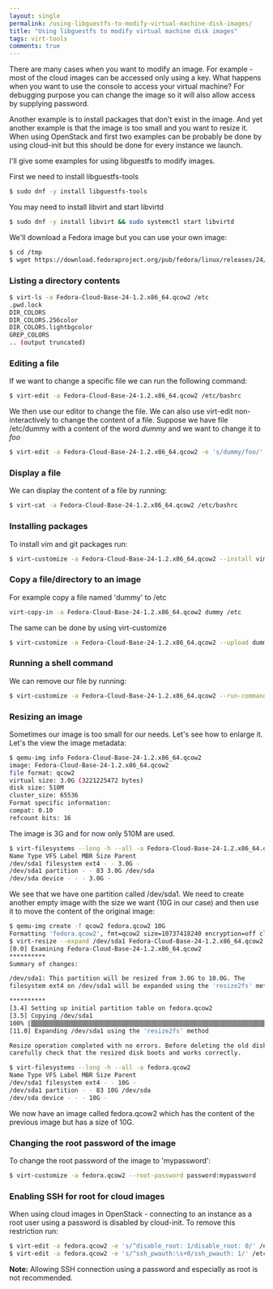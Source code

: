 ```yaml
---
layout: single
permalink: /using-libguestfs-to-modify-virtual-machine-disk-images/
title: "Using libguestfs to modify virtual machine disk images"
tags: virt-tools
comments: true
---
```

There are many cases when you want to modify an image.
For example - most of the cloud images can be accessed only using a key. What happens when you want to use the console to access your virtual machine?
For debugging purpose you can change the image so it will also allow access by supplying password.

Another example is to install packages that don't exist in the image. And yet another example is that the image is too small and you want to resize it.
When using OpenStack and first two examples can be probably be done by using cloud-init but this should be done for every instance we launch.

I'll give some examples for using libguestfs to modify images.

First we need to install libguestfs-tools
```bash
$ sudo dnf -y install libguestfs-tools
```
You may need to install libvirt and start libvirtd
```bash
$ sudo dnf -y install libvirt && sudo systemctl start libvirtd
```
We'll download a Fedora image but you can use your own image:
```bash
$ cd /tmp
$ wget https://download.fedoraproject.org/pub/fedora/linux/releases/24/CloudImages/x86_64/images/Fedora-Cloud-Base-24-1.2.x86_64.qcow2
```
### Listing a directory contents
```bash
$ virt-ls -a Fedora-Cloud-Base-24-1.2.x86_64.qcow2 /etc
.pwd.lock
DIR_COLORS
DIR_COLORS.256color
DIR_COLORS.lightbgcolor
GREP_COLORS
.. (output truncated)
```

### Editing a file
If we want to change a specific file we can run the following command:
```bash
$ virt-edit -a Fedora-Cloud-Base-24-1.2.x86_64.qcow2 /etc/bashrc
```
We then use our editor to change the file. We can also use virt-edit non-interactively to change the content of a file. Suppose we have file /etc/dummy with a content of the word _dummy_ and we want to change it to _foo_
```bash
$ virt-edit -a Fedora-Cloud-Base-24-1.2.x86_64.qcow2 -e 's/dummy/foo/' /etc/dummy
```

### Display a file
We can display the content of a file by running:
```bash
$ virt-cat -a Fedora-Cloud-Base-24-1.2.x86_64.qcow2 /etc/bashrc
```

### Installing packages
To install vim and git packages run:
```bash
$ virt-customize -a Fedora-Cloud-Base-24-1.2.x86_64.qcow2 --install vim,git
```
### Copy a file/directory to an image
For example copy a file named 'dummy' to /etc
```bash
virt-copy-in -a Fedora-Cloud-Base-24-1.2.x86_64.qcow2 dummy /etc
```
The same can be done by using virt-customize
```bash
$ virt-customize -a Fedora-Cloud-Base-24-1.2.x86_64.qcow2 --upload dummy:/etc
```
### Running a shell command
We can remove our file by running:
```bash
$ virt-customize -a Fedora-Cloud-Base-24-1.2.x86_64.qcow2 --run-command 'rm /etc/dummy'
```

### Resizing an image
Sometimes our image is too small for our needs. Let's see how to enlarge it. Let's the view the image metadata:
```bash
$ qemu-img info Fedora-Cloud-Base-24-1.2.x86_64.qcow2
image: Fedora-Cloud-Base-24-1.2.x86_64.qcow2
file format: qcow2
virtual size: 3.0G (3221225472 bytes)
disk size: 510M
cluster_size: 65536
Format specific information:
compat: 0.10
refcount bits: 16
```
The image is 3G and for now only 510M are used.
```bash
$ virt-filesystems --long -h --all -a Fedora-Cloud-Base-24-1.2.x86_64.qcow2
Name Type VFS Label MBR Size Parent
/dev/sda1 filesystem ext4 - - 3.0G -
/dev/sda1 partition - - 83 3.0G /dev/sda
/dev/sda device - - - 3.0G -
```
We see that we have one partition called /dev/sda1.
We need to create another empty image with the size we want (10G in our case) and then use it to move the content of the original image:
```bash
$ qemu-img create -f qcow2 fedora.qcow2 10G
Formatting 'fedora.qcow2', fmt=qcow2 size=10737418240 encryption=off cluster_size=65536 lazy_refcounts=off refcount_bits=16
$ virt-resize --expand /dev/sda1 Fedora-Cloud-Base-24-1.2.x86_64.qcow2 fedora.qcow2
[0.0] Examining Fedora-Cloud-Base-24-1.2.x86_64.qcow2
**********
Summary of changes:

/dev/sda1: This partition will be resized from 3.0G to 10.0G. The
filesystem ext4 on /dev/sda1 will be expanded using the 'resize2fs' method.

**********
[3.4] Setting up initial partition table on fedora.qcow2
[3.5] Copying /dev/sda1
100% ⟦▒▒▒▒▒▒▒▒▒▒▒▒▒▒▒▒▒▒▒▒▒▒▒▒▒▒▒▒▒▒▒▒▒▒▒▒▒▒▒▒▒▒▒▒▒▒▒▒▒▒▒▒▒▒▒▒▒▒▒▒▒▒▒▒▒▒▒▒▒▒▒▒▒▒▒▒▒▒▒▒▒▒▒▒▒▒▒▒▒▒▒▒▒▒▒▒▒▒▒▒▒▒▒▒▒▒▒▒▒▒▒▒▒▒▒▒▒▒▒▒▒▒▒▒▒▒▒▒▒▒▒▒▒▒▒▒▒▒▒▒▒▒▒▒▒▒▒▒▒▒▒▒▒▒▒▒▒▒▒▒▒▒▒▒▒▒▒▒▒▒▒▒▒▒▒▒▒▒▒▒▒▒▒▒▒▒▒▒▒▒▒▒▒▒▒▒⟧ 00:00
[11.0] Expanding /dev/sda1 using the 'resize2fs' method

Resize operation completed with no errors. Before deleting the old disk,
carefully check that the resized disk boots and works correctly.

$ virt-filesystems --long -h --all -a fedora.qcow2
Name Type VFS Label MBR Size Parent
/dev/sda1 filesystem ext4 - - 10G -
/dev/sda1 partition - - 83 10G /dev/sda
/dev/sda device - - - 10G -
```
We now have an image called fedora.qcow2 which has the content of the previous image but has a size of 10G.

### Changing the root password of the image
To change the root password of the image to 'mypassword':
```bash
$ virt-customize -a fedora.qcow2 --root-password password:mypassword
```

### Enabling SSH for root for cloud images
When using cloud images in OpenStack - connecting to an instance as a root user using a password is disabled by cloud-init. To remove this restriction run:
```bash
$ virt-edit -a fedora.qcow2 -e 's/^disable_root: 1/disable_root: 0/' /etc/cloud/cloud.cfg
$ virt-edit -a fedora.qcow2 -e 's/^ssh_pwauth:\s+0/ssh_pwauth: 1/' /etc/cloud/cloud.cfg
```
**Note:** Allowing SSH connection using a password and especially as root is not recommended. &nbsp; &nbsp;
